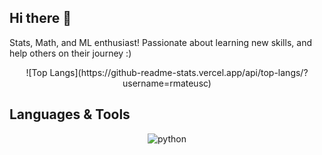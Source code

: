 ## Hi there 👋

Stats, Math, and ML enthusiast! 
Passionate about learning new skills, and help others on their journey :) 

<p align="center">
  ![Top Langs](https://github-readme-stats.vercel.app/api/top-langs/?username=rmateusc)
</p>

## Languages & Tools
<div align="center">
<img src="https://img.shields.io/badge/Python-3776AB?style=for-the-badge&logo=python&logoColor=white" alt="python" />
